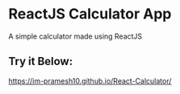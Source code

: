 # ReactJS Calculator App

A simple calculator made using ReactJS

## Try it Below:
https://im-pramesh10.github.io/React-Calculator/
